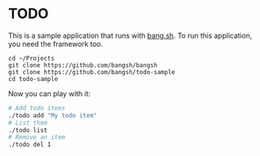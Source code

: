 # TODO

This is a sample application that runs with [bang.sh](https://github.com/bangsh/bangsh).
To run this application, you need the framework too.

```
cd ~/Projects
git clone https://github.com/bangsh/bangsh
git clone https://github.com/bangsh/todo-sample
cd todo-sample
```

Now you can play with it:

```bash
# Add todo items
./todo add "My todo item"
# List them
./todo list
# Remove an item
./todo del 1
```
